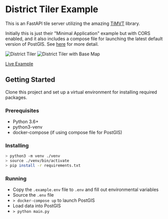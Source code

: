 # District Tiler Example

This is an FastAPI tile server utilizing the amazing [TiMVT](https://github.com/developmentseed/timvt) library.

Initially this is just their "Minimal Application" example but with CORS enabled, and it also includes a compose file for launching the latest default version of PostGIS. See [here](https://pithological.com/building-a-district-tile-server/) for more detail.

![District Tiler](https://pithological.com/content/images/2022/04/dynamic_tiling_network_panel-1.gif)
![District Tiler with Base Map](https://pithological.com/content/images/2022/04/map_with_base_layer.gif)

[Live Example](https://district-map.bhermsen.info/)

## Getting Started

Clone this project and set up a virtual environment for installing required packages.

### Prerequisites

- Python 3.6+
- python3-venv
- docker-compose (if using compose file for PostGIS)

### Installing

```bash
> python3 -m venv ./venv
> source ./venv/bin/activate
> pip install -r requirements.txt
```

### Running

- Copy the `.example.env` file to `.env` and fill out environmental variables
- Source the `.env` file
- `> docker-compose up` to launch PostGIS
- Load data into PostGIS
- `> python main.py`

